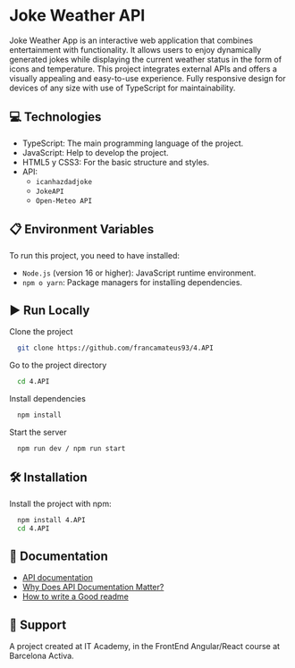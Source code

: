 # Joke Weather API

Joke Weather App is an interactive web application that combines entertainment with functionality. It allows users to enjoy dynamically generated jokes while displaying the current weather status in the form of icons and temperature. This project integrates external APIs and offers a visually appealing and easy-to-use experience. Fully responsive design for devices of any size with use of TypeScript for maintainability.

## 💻 Technologies

- TypeScript: The main programming language of the project.
- JavaScript: Help to develop the project.
- HTML5 y CSS3: For the basic structure and styles.
- API:
  - `icanhazdadjoke`
  - `JokeAPI `
  - `Open-Meteo API`

## 📋 Environment Variables

To run this project, you need to have installed:

- `Node.js` (version 16 or higher): JavaScript runtime environment.
- `npm o yarn`: Package managers for installing dependencies.

## ▶️ Run Locally

Clone the project

```bash
  git clone https://github.com/francamateus93/4.API
```

Go to the project directory

```bash
  cd 4.API
```

Install dependencies

```bash
  npm install
```

Start the server

```bash
  npm run dev / npm run start
```

## 🛠️ Installation

Install the project with npm:

```bash
  npm install 4.API
  cd 4.API
```

## 📘 Documentation

- [API documentation](https://www.postman.com/api-platform/api-documentation/)
- [Why Does API Documentation Matter?](https://swagger.io/blog/api-documentation/what-is-api-documentation-and-why-it-matters/)
- [How to write a Good readme](https://bulldogjob.com/news/449-how-to-write-a-good-readme-for-your-github-project)

## 🤝 Support

A project created at IT Academy, in the FrontEnd Angular/React course at Barcelona Activa.
